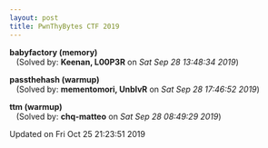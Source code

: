 ```yaml
---
layout: post
title: PwnThyBytes CTF 2019
---
```


<!--break-->

**babyfactory (memory)**  
&nbsp;&nbsp;&nbsp;(Solved by: **Keenan, L00P3R** on _Sat Sep 28 13:48:34 2019_)  
  
**passthehash (warmup)**  
&nbsp;&nbsp;&nbsp;(Solved by: **mementomori, UnblvR** on _Sat Sep 28 17:46:52 2019_)  
  
**ttm (warmup)**  
&nbsp;&nbsp;&nbsp;(Solved by: **chq-matteo** on _Sat Sep 28 08:49:29 2019_)  
  


Updated on Fri Oct 25 21:23:51 2019
